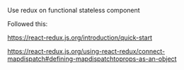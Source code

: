 Use redux on functional stateless component

Followed this:

https://react-redux.js.org/introduction/quick-start

https://react-redux.js.org/using-react-redux/connect-mapdispatch#defining-mapdispatchtoprops-as-an-object
